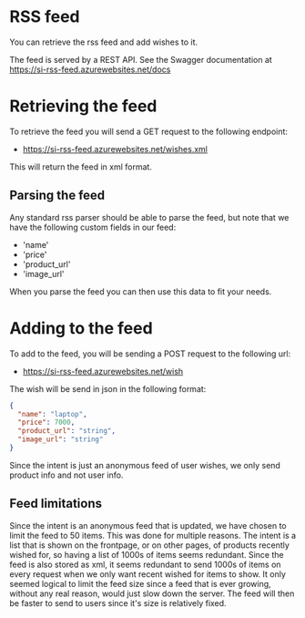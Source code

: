 # RSS feed

You can retrieve the rss feed and add wishes to it.

The feed is served by a REST API.
See the Swagger documentation at https://si-rss-feed.azurewebsites.net/docs

# Retrieving the feed
To retrieve the feed you will send a GET request to the following endpoint:
- https://si-rss-feed.azurewebsites.net/wishes.xml

This will return the feed in xml format.

## Parsing the feed
Any standard rss parser should be able to parse the feed, but note that we have the following custom fields in our feed:
- 'name'
- 'price'
- 'product_url'
- 'image_url'

When you parse the feed you can then use this data to fit your needs.

# Adding to the feed
To add to the feed, you will be sending a POST request to the following url:
- https://si-rss-feed.azurewebsites.net/wish

The wish will be send in json in the following format:
```json
{
  "name": "laptop",
  "price": 7000,
  "product_url": "string",
  "image_url": "string"
}
```
Since the intent is just an anonymous feed of user wishes, we only send product info and not user info.

## Feed limitations
Since the intent is an anonymous feed that is updated, we have chosen to limit the feed to 50 items. This was done for multiple reasons. The intent is a list that is shown on the frontpage, or on other pages, of products recently wished for, so having a list of 1000s of items seems redundant. Since the feed is also stored as xml, it seems redundant to send 1000s of items on every request when we only want recent wished for items to show. It only seemed logical to limit the feed size since a feed that is ever growing, without any real reason, would just slow down the server. The feed will then be faster to send to users since it's size is relatively fixed.